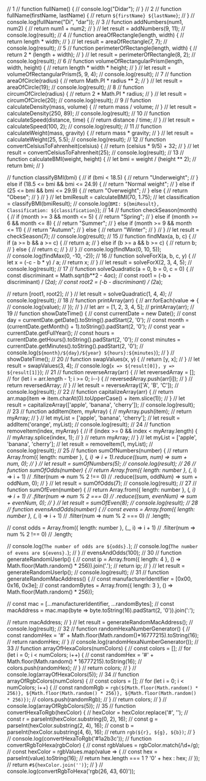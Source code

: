 // 1
// function fullName() {
//     console.log("Didar");
// }
// 2
// function fullName(firstName, lastName) {
//     return `${firstName} ${lastName}`;
// }
// console.log(fullName("Di", "dar"));
// 3
// function addNumbers(num1, num2) {
//     return num1 + num2;
// }
// let result = addNumbers(9, 11);
// console.log(result);
// 4
// function areaOfRectangle(length, width) {
//     return length * width;
// }
// let result = areaOfRectangle(7, 7);
// console.log(result);
// 5
// function perimeterOfRectangle(length, width) {
//     return 2 * (length + width);
// }
// let result = perimeterOfRectangle(8, 2);
// console.log(result);
// 6
// function volumeOfRectangularPrism(length, width, height) {
//     return length * width * height;
// }
// let result = volumeOfRectangularPrism(5, 9, 4);
// console.log(result);
// 7
// function areaOfCircle(radius) {
//     return Math.PI * radius ** 2;
// }
// let result = areaOfCircle(19);
// console.log(result);
// 8
// function circumOfCircle(radius) {
//     return 2 * Math.PI * radius;
// }
// let result = circumOfCircle(20);
// console.log(result);
// 9
// function calculateDensity(mass, volume) {
//     return mass / volume;
// }
// let result = calculateDensity(250, 89);
// console.log(result);
// 10
// function calculateSpeed(distance, time) {
//     return distance / time;
// }
// let result = calculateSpeed(100, 2);
// console.log(result);
// 11
// function calculateWeight(mass, gravity) {
//     return mass * gravity;
// }
// let result = calculateWeight(25, 5.5);
// console.log(result);
// 12
// function convertCelsiusToFahrenheit(celsius) {
//     return (celsius * 9/5) + 32;
// }
// let result = convertCelsiusToFahrenheit(25);
// console.log(result);
// 13
// function calculateBMI(weight, height) {
//     let bmi = weight / (height ** 2);
//     return bmi;
// }

// function classifyBMI(bmi) {
//     if (bmi < 18.5) {
//         return "Underweight";
//     } else if (18.5 <= bmi && bmi <= 24.9) {
//         return "Normal weight";
//     } else if (25 <= bmi && bmi <= 29.9) {
//         return "Overweight";
//     } else {
//         return "Obese";
//     }
// }
// let bmiResult = calculateBMI(70, 1.75);
// let classification = classifyBMI(bmiResult);
// console.log(`BMI: ${bmiResult}, Classification: ${classification}`);
// 14
// function checkSeason(month) {
//     if (month >= 3 && month <= 5) {
//         return "Spring";
//     } else if (month >= 6 && month <= 8) {
//         return "Summer";
//     } else if (month >= 9 && month <= 11) {
//         return "Autumn";
//     } else {
//         return "Winter";
//     }
// }
// let result = checkSeason(7);
// console.log(result);
// 15
// function findMax(a, b, c) {
//     if (a >= b && a >= c) {
//         return a;
//     } else if (b >= a && b >= c) {
//         return b;
//     } else {
//         return c;
//     }
// }
// console.log(findMax(0, 10, 5));  
// console.log(findMax(0, -10, -2));
// 16
// function solveForX(a, b, c, y) {
//     let x = (-c - b * y) / a;
//     return x;
// }
// let result = solveForX(2, 3, 4, 5);
// console.log(result);
// 17
// function solveQuadratic(a = 0, b = 0, c = 0) {
//     const discriminant = Math.sqrt(b**2 - 4*a*c);
//     const root1 = (-b + discriminant) / (2*a);
//     const root2 = (-b - discriminant) / (2*a);

//     return [root1, root2];
// }
// let result = solveQuadratic(1, 4, 4);
// console.log(result);
// 18
// function printArray(arr) {
//     arr.forEach(value => {
//         console.log(value);
//     });
// }
// let arr = [1, 2, 3, 4, 5];
// printArray(arr);
// 19
// function showDateTime() {
//     const currentDate = new Date();
//     const day = currentDate.getDate().toString().padStart(2, '0');
//     const month = (currentDate.getMonth() + 1).toString().padStart(2, '0');
//     const year = currentDate.getFullYear();
//     const hours = currentDate.getHours().toString().padStart(2, '0');
//     const minutes = currentDate.getMinutes().toString().padStart(2, '0');
//     console.log(`${month}/${day}/${year} ${hours}:${minutes}`);
// }
// showDateTime();
// 20
// function swapValues(x, y) {
//     return [y, x];
// }
// let result = swapValues(3, 4);
// console.log(`x => ${result[0]}, y => ${result[1]}`);
// 21
// function reverseArray(arr) {
//     let reversedArray = [];
//     for (let i = arr.length - 1; i >= 0; i--) {
//         reversedArray.push(arr[i]);
//     }
//     return reversedArray;
// }
// let result = reverseArray(['A', 'B', 'C']);
// console.log(result);
// 22
// function capitalizeArray(arr) {
//     return arr.map(item => item.charAt(0).toUpperCase() + item.slice(1));
// }
// let result = capitalizeArray(['apple', 'banana', 'cherry']);
// console.log(result);
// 23
// function addItem(item, myArray) {
//     myArray.push(item);
//     return myArray;
// }
// let myList = ['apple', 'banana', 'cherry'];
// let result = addItem('orange', myList);
// console.log(result);
// 24
// function removeItem(index, myArray) {
//     if (index >= 0 && index < myArray.length) {
//         myArray.splice(index, 1);
//     }
//     return myArray;
// }
// let myList = ['apple', 'banana', 'cherry'];
// let result = removeItem(1, myList);
// console.log(result);
// 25
// function sumOfNumbers(number) {
//     return Array.from({ length: number }, (_, i) => i + 1).reduce((sum, num) => sum + num, 0);
// }
// let result = sumOfNumbers(5);
// console.log(result);
// 26
// function sumOfOdds(number) {
//     return Array.from({ length: number }, (_, i) => i + 1)
//         .filter(num => num % 2 !== 0)
//         .reduce((sum, oddNum) => sum + oddNum, 0);
// }
// let result = sumOfOdds(7);
// console.log(result);
// 27
// function sumOfEven(number) {
//     return Array.from({ length: number }, (_, i) => i + 1)
//         .filter(num => num % 2 === 0)
//         .reduce((sum, evenNum) => sum + evenNum, 0);
// }
// let result = sumOfEven(8);
// console.log(result);
// 28
// function evensAndOdds(number) {
//     const evens = Array.from({ length: number }, (_, i) => i + 1)
//         .filter(num => num % 2 === 0)
//         .length;

//     const odds = Array.from({ length: number }, (_, i) => i + 1)
//         .filter(num => num % 2 !== 0)
//         .length;

//     console.log(`The number of odds are ${odds}.`);
//     console.log(`The number of evens are ${evens}.`);
// }
// evensAndOdds(100);
// 30
// function generateRandomUserIp() {
//     const ip = Array.from({ length: 4 }, () => Math.floor(Math.random() * 256)).join('.');
//     return ip;
// }
// let result = generateRandomUserIp();
// console.log(result);
// 31
// function generateRandomMacAddress() {
//     const manufacturerIdentifier = [0x00, 0x16, 0x3e];
//     const randomBytes = Array.from({ length: 3 }, () => Math.floor(Math.random() * 256));

//     const mac = [...manufacturerIdentifier, ...randomBytes];
//     const macAddress = mac.map(byte => byte.toString(16).padStart(2, '0')).join(':');
    
//     return macAddress;
// }
// let result = generateRandomMacAddress();
// console.log(result);
// 32
// function randomHexaNumberGenerator() {
//     const randomHex = '#' + Math.floor(Math.random()*16777215).toString(16);
//     return randomHex;
// }
// console.log(randomHexaNumberGenerator());
// 33
// function arrayOfHexaColors(numColors) {
//     const colors = [];
//     for (let i = 0; i < numColors; i++) {
//         const randomHex = '#' + Math.floor(Math.random() * 16777215).toString(16);
//         colors.push(randomHex);
//     }
//     return colors;
// }
// console.log(arrayOfHexaColors(5));
// 34
// function arrayOfRgbColors(numColors) {
//     const colors = [];
//     for (let i = 0; i < numColors; i++) {
//         const randomRgb = `rgb(${Math.floor(Math.random() * 256)}, ${Math.floor(Math.random() * 256)}, ${Math.floor(Math.random() * 256)})`;
//         colors.push(randomRgb);
//     }
//     return colors;
// }
// console.log(arrayOfRgbColors(5));
// 35
// function convertHexaToRgb(hexColor) {
//     hexColor = hexColor.replace('#', '');
//     const r = parseInt(hexColor.substring(0, 2), 16);
//     const g = parseInt(hexColor.substring(2, 4), 16);
//     const b = parseInt(hexColor.substring(4, 6), 16);
//     return `rgb(${r}, ${g}, ${b})`;
// }
// console.log(convertHexaToRgb('#1a2b3c'));
// function convertRgbToHexa(rgbColor) {
//     const rgbValues = rgbColor.match(/\d+/g);
//     const hexColor = rgbValues.map(value => {
//         const hex = parseInt(value).toString(16);
//         return hex.length === 1 ? '0' + hex : hex;
//     });
//     return `#${hexColor.join('')}`;
// }
// console.log(convertRgbToHexa('rgb(26, 43, 60)'));
